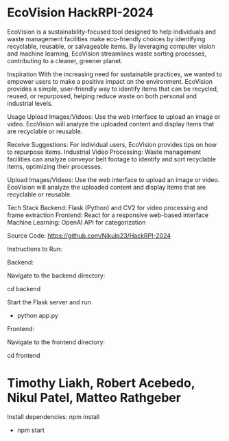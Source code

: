 # EcoVision HackRPI-2024

EcoVision is a sustainability-focused tool designed to help individuals and waste management facilities make eco-friendly choices by identifying recyclable, reusable, or salvageable items. By leveraging computer vision and machine learning, EcoVision streamlines waste sorting processes, contributing to a cleaner, greener planet.

Inspiration
With the increasing need for sustainable practices, we wanted to empower users to make a positive impact on the environment. EcoVision provides a simple, user-friendly way to identify items that can be recycled, reused, or repurposed, helping reduce waste on both personal and industrial levels.

Usage
Upload Images/Videos: Use the web interface to upload an image or video. EcoVision will analyze the uploaded content and display items that are recyclable or reusable.

Receive Suggestions: For individual users, EcoVision provides tips on how to repurpose items.
Industrial Video Processing: Waste management facilities can analyze conveyor belt footage to identify and sort recyclable items, optimizing their processes.

Upload Images/Videos: Use the web interface to upload an image or video. EcoVision will analyze the uploaded content and display items that are recyclable or reusable.

Tech Stack
Backend: Flask (Python) and CV2 for video processing and frame extraction
Frontend: React for a responsive web-based interface
Machine Learning: OpenAI API for categorization

Source Code: https://github.com/Nikulp23/HackRPI-2024

Instructions to Run:

Backend:

Navigate to the backend directory:

cd backend

Start the Flask server and run 
- python app.py


Frontend:

Navigate to the frontend directory:

cd frontend

# Timothy Liakh, Robert Acebedo, Nikul Patel, Matteo Rathgeber

Install dependencies: npm install

- npm start
